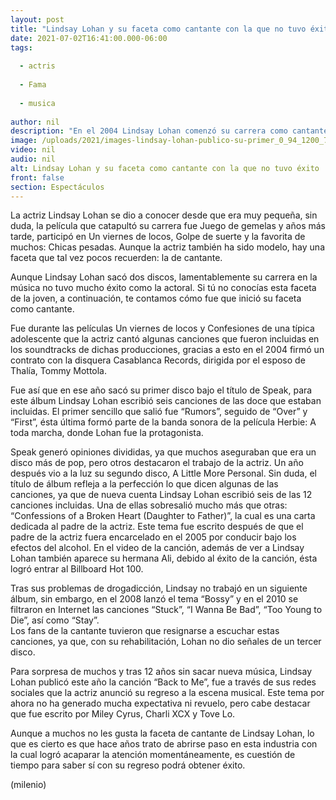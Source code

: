 ```yaml
---
layout: post
title: "Lindsay Lohan y su faceta como cantante con la que no tuvo éxito"
date: 2021-07-02T16:41:00.000-06:00
tags:
  
  - actris
  
  - Fama
  
  - musica
  
author: nil
description: "En el 2004 Lindsay Lohan comenzó su carrera como cantante, fue así que sacó a la venta dos discos Speak y A Little More Personal. "
image: /uploads/2021/images-lindsay-lohan-publico-su-primer_0_94_1200_746.jpg
video: nil
audio: nil
alt: Lindsay Lohan y su faceta como cantante con la que no tuvo éxito
front: false
section: Espectáculos
---
```


La actriz Lindsay Lohan se dio a conocer desde que era muy pequeña, sin duda, la película que catapultó su carrera fue Juego de gemelas y años más tarde, participó en Un viernes de locos, Golpe de suerte y la favorita de muchos: Chicas pesadas. Aunque la actriz también ha sido modelo, hay una faceta que tal vez pocos recuerden: la de cantante. 

Aunque Lindsay Lohan sacó dos discos, lamentablemente su carrera en la música no tuvo mucho éxito como la actoral. Si tú no conocías esta faceta de la joven, a continuación, te contamos cómo fue que inició su faceta como cantante.

Fue durante las películas Un viernes de locos y Confesiones de una típica adolescente que la actriz cantó algunas canciones que fueron incluidas en los soundtracks de dichas producciones, gracias a esto en el 2004 firmó un contrato con la disquera Casablanca Records, dirigida por el esposo de Thalía, Tommy Mottola. 

Fue así que en ese año sacó su primer disco bajo el título de Speak, para este álbum Lindsay Lohan escribió seis canciones de las doce que estaban incluidas. El primer sencillo que salió fue “Rumors”, seguido de “Over” y “First”, ésta última formó parte de la banda sonora de la película Herbie: A toda marcha, donde Lohan fue la protagonista. 

Speak  generó opiniones divididas, ya que muchos aseguraban que era un disco más de pop, pero otros destacaron el trabajo de la actriz. 
Un año después vio a la luz su segundo disco, A Little More Personal. Sin duda, el título de álbum refleja a la perfección lo que dicen algunas de las canciones, ya que de nueva cuenta Lindsay Lohan escribió seis de las 12 canciones incluidas. Una de ellas sobresalió mucho más que otras: “Confessions of a Broken Heart (Daughter to Father)”, la cual es  una carta dedicada al padre de la actriz. 
Este tema fue escrito después de que el padre de la actriz fuera encarcelado en el 2005 por conducir bajo los efectos del alcohol. En el video de la canción, además de ver a Lindsay Lohan también aparece su hermana Ali, debido al éxito de la canción, ésta logró entrar al Billboard Hot 100. 

Tras sus problemas de drogadicción, Lindsay no trabajó en un siguiente álbum, sin embargo, en el 2008 lanzó el tema “Bossy” y en el 2010 se filtraron en Internet las canciones “Stuck”, “I Wanna Be Bad”, “Too Young to Die”, así como “Stay”.  
Los fans de la cantante tuvieron que resignarse a escuchar estas canciones, ya que, con su rehabilitación, Lohan no dio señales de un tercer disco. 

Para sorpresa de muchos y tras 12 años sin sacar nueva música, Lindsay Lohan publicó este año la canción “Back to Me”, fue a través de sus redes sociales que la actriz anunció su regreso a la escena musical. Este tema por ahora no ha generado mucha expectativa ni revuelo, pero cabe destacar que fue escrito por Miley Cyrus, Charli XCX y Tove Lo. 

Aunque a muchos no les gusta la faceta de cantante de Lindsay Lohan, lo que es cierto es que hace años trato de abrirse paso en esta industria con la cual logró acaparar la atención momentáneamente, es cuestión de tiempo para saber sí con su regreso podrá obtener éxito. 

(milenio)